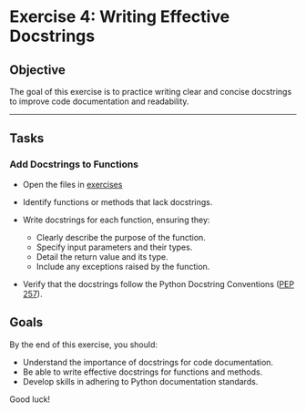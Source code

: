 # Exercise 4: Writing Effective Docstrings

## Objective
The goal of this exercise is to practice writing clear and concise docstrings to improve code documentation and readability.

---

## Tasks

### Add Docstrings to Functions
- Open the files in [exercises](./exercises/)
- Identify functions or methods that lack docstrings.
- Write docstrings for each function, ensuring they:
  - Clearly describe the purpose of the function.
  - Specify input parameters and their types.
  - Detail the return value and its type.
  - Include any exceptions raised by the function.

- Verify that the docstrings follow the Python Docstring Conventions ([PEP 257](https://peps.python.org/pep-0257/)).

## Goals
By the end of this exercise, you should:
- Understand the importance of docstrings for code documentation.
- Be able to write effective docstrings for functions and methods.
- Develop skills in adhering to Python documentation standards.

Good luck!

